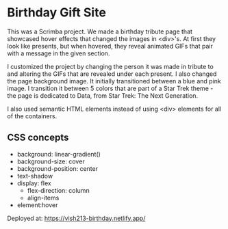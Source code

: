 # Birthday Gift Site

This was a Scrimba project. We made a birthday tribute page that showcased hover effects that changed the images in \<div>'s. At first they look like presents, but when hovered, they reveal animated GIFs that pair with a message in the given section.

I customized the project by changing the person it was made in tribute to and altering the GIFs that are revealed under each present. I also changed the page background image. It initially transitioned between a blue and pink image. I transition it between 5 colors that are part of a Star Trek theme - the page is dedicated to Data, from Star Trek: The Next Generation.

I also used semantic HTML elements instead of using \<div> elements for all of the containers.

## CSS concepts

- background: linear-gradient()
- background-size: cover
- background-position: center
- text-shadow
- display: flex
    - flex-direction: column
    - align-items
- element:hover

Deployed at: https://vish213-birthday.netlify.app/